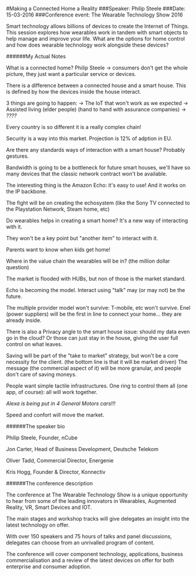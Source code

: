 #Making a Connected Home a Reality
###Speaker: Philip Steele
###Date: 15-03-2016
###Conference event: The Wearable Technology Show 2016

Smart technology allows billions of devices to create the Internet of Things. This session explores how wearables work in tandem with smart objects to help manage and improve your life. What are the options for home control and how does wearable technology work alongside these devices?

######My Actual Notes

What is a connected home?
Philip Steele -> consumers don't get the whole picture, they just want a particular service or devices. 

There is a difference between a connected house and a smart house. This is defined by how the devices inside the house interact.

3 things are going to happen:
-> The IoT that won't work as we expected 
-> Assisted living (elder people) (hand to hand with assurance companies)
-> *????*

Every country is so different it is a really complex chain!

Security is a way into this market.
Projection is 12% of adption in EU.

Are there any standards ways of interaction with a smart house? Probably gestures.

Bandwidth is going to be a bottleneck for future smart houses, we'll have so many devices that the classic network contract won't be available.

The interesting thing is the Amazon Echo: it's easy to use! And it works on the IP backbone.

The fight will be on creating the echosystem (like the Sony TV connected to the Playstation Network, Steam home, etc)

Do wearables helps in creating a smart home?
It's a new way of interacting with it.

They won't be a key point but "another item" to interact with it.

Parents want to know when kids get home!

Where in the value chain the wearables will be in? (the million dollar question)

The market is flooded with HUBs, but non of those is the market standard.

Echo is becoming the model. Interact using "talk" may (or may not) be the future.

The multiple provider model won't survive: T-mobile, etc won't survive. Enel (power suppliers) will be the first in line to connect your home... they are already inside.

There is also a Privacy angle to the smart house issue: should my data even go in the cloud? Or those can just stay in the house, giving the user full control on what leaves.

Saving will be part of the "take to market" strategy, but won't be a core necessity for the client. (the bottom line is that it will be market driven)
The message (the commercial aspect of it) will be more granular, and people don't care of saving moneys.

People want simple tactile infrastructures. One ring to control them all (one app, of course): all will work together.

*_Alexa is being put in 4 General Motors cars!!!_*

Speed and confort will move the market.

######The speaker bio

Philip Steele, Founder, nCube

Jon Carter, Head of Business Development, Deutsche Telekom

Oliver Tadd, Commercial Director, Energenie

Kris Hogg, Founder & Director, Konnectiv
 
######The conference description

The conference at The Wearable Technology Show is a unique opportunity to hear from some of the leading innovators in Wearables, Augmented Reality, VR, Smart Devices and IOT.

The main stages and workshop tracks will give delegates an insight into the latest technology on offer.

With over 150 speakers and 75 hours of talks and panel discussions, delegates can choose from an unrivalled program of content.

The conference will cover component technology, applications, business commercialisation and a review of the latest devices on offer for both enterprise and consumer adoption.